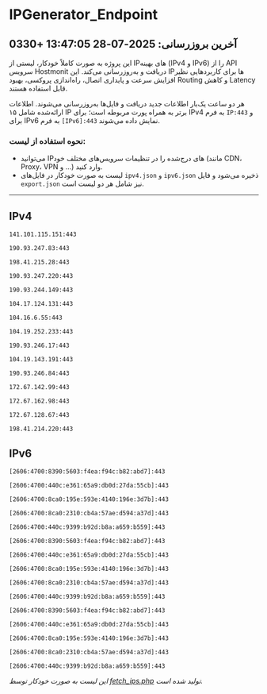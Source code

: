 # IPGenerator_Endpoint

## آخرین بروزرسانی: 2025-07-28 13:47:05 +0330

این پروژه به صورت کاملاً خودکار، لیستی از IPهای بهینه (IPv4 و IPv6) را از API سرویس Hostmonit دریافت و به‌روزرسانی می‌کند. این IPها برای کاربردهایی نظیر افزایش سرعت و پایداری اتصال، راه‌اندازی پروکسی، بهبود Routing و کاهش Latency قابل استفاده هستند.

هر دو ساعت یک‌بار اطلاعات جدید دریافت و فایل‌ها به‌روزرسانی می‌شوند. اطلاعات ارائه‌شده شامل ۱۵ IP برتر به همراه پورت مربوطه است؛ برای IPv4 به فرم `IP:443` و برای IPv6 به فرم `[IPv6]:443` نمایش داده می‌شوند.

### نحوه استفاده از لیست:
- می‌توانید IPهای درج‌شده را در تنظیمات سرویس‌های مختلف خود (مانند CDN، Proxy، VPN و ...) وارد کنید.
- لیست به صورت خودکار در فایل‌های `ipv4.json` و `ipv6.json` ذخیره می‌شود و فایل `export.json` نیز شامل هر دو لیست است.

---

## IPv4
```
141.101.115.151:443
```
```
190.93.247.83:443
```
```
198.41.215.28:443
```
```
190.93.247.220:443
```
```
190.93.244.149:443
```
```
104.17.124.131:443
```
```
104.16.6.55:443
```
```
104.19.252.233:443
```
```
190.93.246.17:443
```
```
104.19.143.191:443
```
```
190.93.246.84:443
```
```
172.67.142.99:443
```
```
172.67.162.98:443
```
```
172.67.128.67:443
```
```
198.41.214.220:443
```

## IPv6
```
[2606:4700:8390:5603:f4ea:f94c:b82:abd7]:443
```
```
[2606:4700:440c:e361:65a9:db0d:27da:55cb]:443
```
```
[2606:4700:8ca0:195e:593e:4140:196e:3d7b]:443
```
```
[2606:4700:8ca0:2310:cb4a:57ae:d594:a37d]:443
```
```
[2606:4700:440c:9399:b92d:b8a:a659:b559]:443
```
```
[2606:4700:8390:5603:f4ea:f94c:b82:abd7]:443
```
```
[2606:4700:440c:e361:65a9:db0d:27da:55cb]:443
```
```
[2606:4700:8ca0:195e:593e:4140:196e:3d7b]:443
```
```
[2606:4700:8ca0:2310:cb4a:57ae:d594:a37d]:443
```
```
[2606:4700:440c:9399:b92d:b8a:a659:b559]:443
```
```
[2606:4700:8390:5603:f4ea:f94c:b82:abd7]:443
```
```
[2606:4700:440c:e361:65a9:db0d:27da:55cb]:443
```
```
[2606:4700:8ca0:195e:593e:4140:196e:3d7b]:443
```
```
[2606:4700:8ca0:2310:cb4a:57ae:d594:a37d]:443
```
```
[2606:4700:440c:9399:b92d:b8a:a659:b559]:443
```

*این لیست به صورت خودکار توسط [fetch_ips.php](scripts/fetch_ips.php) تولید شده است.*
